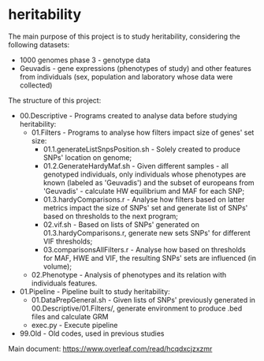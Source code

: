 # heritability

The main purpose of this project is to study heritability, considering the following datasets:

* 1000 genomes phase 3 - genotype data
* Geuvadis - gene expressions (phenotypes of study) and other features from individuals (sex, population and laboratory whose data were collected)

The structure of this project:

* 00.Descriptive - Programs created to analyse data before studying heritability:
    * 01.Filters - Programs to analyse how filters impact size of genes' set size:
      * 01.1.generateListSnpsPosition.sh - Solely created to produce SNPs' location on genome;
      * 01.2.GenerateHardyMaf.sh - Given different samples - all genotyped individuals, only individuals whose phenotypes are known (labeled as 'Geuvadis') and the subset of europeans from 'Geuvadis' - calculate HW equilibrium and MAF for each SNP;
      * 01.3.hardyComparisons.r - Analyse how filters based on latter metrics impact the size of SNPs' set and generate list of SNPs' based on thresholds to the next program;
      * 02.vif.sh - Based on lists of SNPs' generated on 01.3.hardyComparisons.r, generate new sets SNPs' for different VIF thresholds;
      * 03.comparisonsAllFilters.r  - Analyse how based on thresholds for MAF, HWE and VIF, the resulting SNPs' sets are influenced (in volume);
  *  02.Phenotype - Analysis of phenotypes and its relation with individuals features.
* 01.Pipeline - Pipeline built to study heritability:
  *  01.DataPrepGeneral.sh - Given lists of SNPs' previously generated in 00.Descriptive/01.Filters/, generate environment to produce .bed files and calculate GRM
  *  exec.py - Execute pipeline
* 99.Old - Old codes, used in previous studies


Main document:
https://www.overleaf.com/read/hcqdxcjzxzmr
